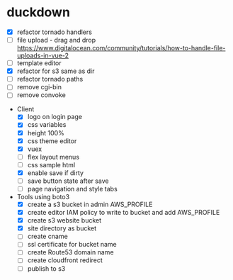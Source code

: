 # duckdown

- [x] refactor tornado handlers
- [ ] file upload - drag and drop https://www.digitalocean.com/community/tutorials/how-to-handle-file-uploads-in-vue-2
- [ ] template editor
- [x] refactor for s3 same as dir
- [ ] refactor tornado paths
- [ ] remove cgi-bin
- [ ] remove convoke
- Client
    - [x] logo on login page
    - [x] css variables
    - [x] height 100%
    - [x] css theme editor
    - [x] vuex
    - [ ] flex layout menus
    - [ ] css sample html
    - [x] enable save if dirty
    - [ ] save button state after save
    - [ ] page navigation and style tabs
- Tools using boto3
    - [x] create a s3 bucket in admin AWS_PROFILE
    - [x] create editor IAM policy to write to bucket and add AWS_PROFILE
    - [x] create s3 website bucket
    - [x] site directory as bucket
    - [ ] create cname
    - [ ] ssl certificate for bucket name
    - [ ] create Route53 domain name
    - [ ] create cloudfront redirect
    - [ ] publish to s3